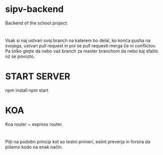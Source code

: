 # sipv-backend
Backend of the school project.
#
Vsak si naj ustvari svoj branch na katerem bo delal, ko konča pusha na svojega, ustvari pull request in pol se pull requesti merga če ni conflictov. Pa tolko glejte da nebo vaš branch za master branchom da nebo kaj sfalilo oz se povozlo.

# START SERVER
npm install
npm start

# KOA
Koa router ~ express router. 
#
Piši na podobn princip kot so testni primeri, eslint preverja in forsira da pišemo kodo na enak način.
